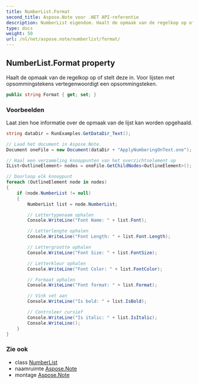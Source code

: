 ```yaml
---
title: NumberList.Format
second_title: Aspose.Note voor .NET API-referentie
description: NumberList eigendom. Haalt de opmaak van de regelkop op of stelt deze in. Voor lijsten met opsommingstekens vertegenwoordigt een opsommingsteken.
type: docs
weight: 50
url: /nl/net/aspose.note/numberlist/format/
---
```

## NumberList.Format property

Haalt de opmaak van de regelkop op of stelt deze in. Voor lijsten met opsommingstekens vertegenwoordigt een opsommingsteken.

```csharp
public string Format { get; set; }
```

### Voorbeelden

Laat zien hoe informatie over de opmaak van de lijst kan worden opgehaald.

```csharp
string dataDir = RunExamples.GetDataDir_Text();

// Laad het document in Aspose.Note.
Document oneFile = new Document(dataDir + "ApplyNumberingOnText.one");

// Haal een verzameling knooppunten van het overzichtselement op
IList<OutlineElement> nodes = oneFile.GetChildNodes<OutlineElement>();

// Doorloop elk knooppunt
foreach (OutlineElement node in nodes)
{
    if (node.NumberList != null)
    {
        NumberList list = node.NumberList;

        // Lettertypenaam ophalen
        Console.WriteLine("Font Name: " + list.Font);

        // Letterlengte ophalen
        Console.WriteLine("Font Length: " + list.Font.Length);

        // Lettergrootte ophalen
        Console.WriteLine("Font Size: " + list.FontSize);

        // Letterkleur ophalen
        Console.WriteLine("Font Color: " + list.FontColor);

        // Formaat ophalen
        Console.WriteLine("Font format: " + list.Format);

        // Vink vet aan
        Console.WriteLine("Is bold: " + list.IsBold);

        // Controleer cursief
        Console.WriteLine("Is italic: " + list.IsItalic);
        Console.WriteLine();
    }
}
```

### Zie ook

* class [NumberList](../)
* naamruimte [Aspose.Note](../../numberlist/)
* montage [Aspose.Note](../../../)


